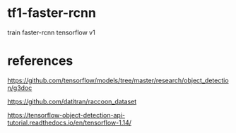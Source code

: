 # tf1-faster-rcnn
train faster-rcnn tensorflow v1

# references

https://github.com/tensorflow/models/tree/master/research/object_detection/g3doc

https://github.com/datitran/raccoon_dataset

https://tensorflow-object-detection-api-tutorial.readthedocs.io/en/tensorflow-1.14/
